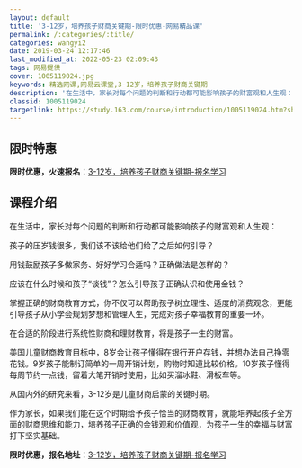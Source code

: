 ```yaml
---
layout: default
title: '3-12岁，培养孩子财商关键期-限时优惠-网易精品课'
permalink: /:categories/:title/
categories: wangyi2
date: 2019-03-24 12:17:46
last_modified_at: 2022-05-23 02:09:43
tags: 网易提供
cover: 1005119024.jpg
keywords: 精选网课,网易云课堂,3-12岁，培养孩子财商关键期
description: '在生活中，家长对每个问题的判断和行动都可能影响孩子的财富观和人生观：孩子的压岁钱很多，我们该不该给他们给了之后如何引导？'
classid: 1005119024
targetlink: https://study.163.com/course/introduction/1005119024.htm?share=1&shareId=1025206652&utm_campaign=share&utm_medium=iphoneShare&utm_source=&utm_u=1025206652
---
```


## 限时特惠

**限时优惠，火速报名**：[3-12岁，培养孩子财商关键期-报名学习](https://study.163.com/course/introduction/1005119024.htm?share=1&shareId=1025206652&utm_campaign=share&utm_medium=iphoneShare&utm_source=&utm_u=1025206652)

## 课程介绍

在生活中，家长对每个问题的判断和行动都可能影响孩子的财富观和人生观：

孩子的压岁钱很多，我们该不该给他们给了之后如何引导？

用钱鼓励孩子多做家务、好好学习合适吗？正确做法是怎样的？

应该在什么时候和孩子“谈钱”？怎么引导孩子正确认识和使用金钱？



掌握正确的财商教育方式，你不仅可以帮助孩子树立理性、适度的消费观念，更能引导孩子从小学会规划梦想和管理人生，完成对孩子幸福教育的重要一环。



在合适的阶段进行系统性财商和理财教育，将是孩子一生的财富。



美国儿童财商教育目标中，8岁会让孩子懂得在银行开户存钱，并想办法自己挣零花钱。9岁孩子能制订简单的一周开销计划，购物时知道比较价格。10岁孩子懂得每周节约一点钱，留着大笔开销时使用，比如买溜冰鞋、滑板车等。



从国内外的研究来看，3-12岁是儿童财商启蒙的关键时期。



作为家长，如果我们能在这个时期给予孩子恰当的财商教育，就能培养起孩子全方面的财商思维和能力，培养孩子正确的金钱观和价值观，为孩子一生的幸福与财富打下坚实基础。

**限时优惠，报名地址**：[3-12岁，培养孩子财商关键期-报名学习](https://study.163.com/course/introduction/1005119024.htm?share=1&shareId=1025206652&utm_campaign=share&utm_medium=iphoneShare&utm_source=&utm_u=1025206652)

